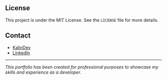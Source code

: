 ## License
This project is under the MIT License. See the `LICENSE` file for more details.

## Contact
- [KalinDev](mailto:lucaskalin.dev@gmail.com)
- [LinkedIn](https://www.linkedin.com/in/kalindev/)

---
*This portfolio has been created for professional purposes to showcase my skills and experience as a developer.*
